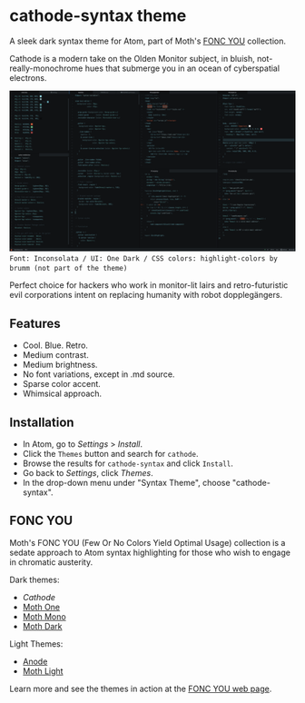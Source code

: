 # cathode-syntax theme

A sleek dark syntax theme for Atom, part of Moth's [FONC YOU](https://germanponte.com/moth/foncyou/) collection.

Cathode is a modern take on the Olden Monitor subject, in bluish, not-really-monochrome hues that submerge you in an ocean of cyberspatial electrons.

![Cathode Screenshot](https://github.com/moth-g/cathode-syntax/blob/master/cathode_ss01.png)
`Font: Inconsolata / UI: One Dark / CSS colors: highlight-colors by brumm (not part of the theme)`

Perfect choice for hackers who work in monitor-lit lairs and retro-futuristic evil corporations intent on replacing humanity with robot dopplegängers.

## Features

+ Cool. Blue. Retro.
+ Medium contrast.
+ Medium brightness.
+ No font variations, except in .md source.
+ Sparse color accent.
+ Whimsical approach.


## Installation

+ In Atom, go to *Settings* > *Install*.
+ Click the `Themes` button and search for `cathode`.
+ Browse the results for `cathode-syntax` and click `Install`.
+ Go back to *Settings*, click *Themes*.
+ In the drop-down menu under "Syntax Theme", choose "cathode-syntax".

## FONC YOU

Moth's FONC YOU (Few Or No Colors Yield Optimal Usage) collection is a sedate approach to Atom syntax highlighting for those who wish to engage in chromatic austerity.

Dark themes:

+ *Cathode*
+ [Moth One](https://github.com/moth-g/moth-one-syntax)
+ [Moth Mono](https://github.com/moth-g/moth-mono-syntax)
+ [Moth Dark](https://github.com/moth-g/moth-dark-syntax)

Light Themes:

+ [Anode](https://github.com/moth-g/anode-syntax)
+ [Moth Light](https://github.com/moth-g/moth-light-syntax)

Learn more and see the themes in action at the [FONC YOU web page](https://germanponte.com/moth/foncyou/).
